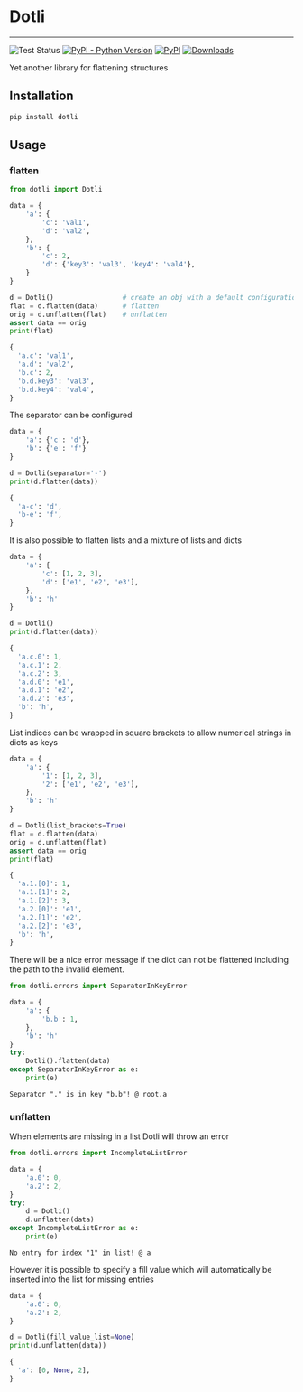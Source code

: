# Dotli
---
![Test Status](https://github.com/spacemanspiff2007/dotli/workflows/Tests/badge.svg)
[![PyPI - Python Version](https://img.shields.io/pypi/pyversions/dotli)](https://github.com/spacemanspiff2007/dotli)
[![PyPI](https://img.shields.io/pypi/v/dotli)](https://github.com/spacemanspiff2007/dotli)
[![Downloads](https://pepy.tech/badge/dotli/month)](https://pepy.tech/project/dotli/month)

Yet another library for flattening structures

## Installation
```bash
pip install dotli
```

## Usage

### flatten

```python
from dotli import Dotli

data = {
    'a': {
        'c': 'val1',
        'd': 'val2',
    },
    'b': {
        'c': 2,
        'd': {'key3': 'val3', 'key4': 'val4'},
    }
}

d = Dotli()                 # create an obj with a default configuration
flat = d.flatten(data)      # flatten
orig = d.unflatten(flat)    # unflatten
assert data == orig
print(flat)
```

```python
{
  'a.c': 'val1',
  'a.d': 'val2',
  'b.c': 2,
  'b.d.key3': 'val3',
  'b.d.key4': 'val4',
}
```

The separator can be configured
```python
data = {
    'a': {'c': 'd'},
    'b': {'e': 'f'}
}

d = Dotli(separator='-')
print(d.flatten(data))
```

```python
{
  'a-c': 'd',
  'b-e': 'f',
}
```

It is also possible to flatten lists and a mixture of lists and dicts

```python
data = {
    'a': {
        'c': [1, 2, 3],
        'd': ['e1', 'e2', 'e3'],
    },
    'b': 'h'
}

d = Dotli()
print(d.flatten(data))
```

```python
{
  'a.c.0': 1,
  'a.c.1': 2,
  'a.c.2': 3,
  'a.d.0': 'e1',
  'a.d.1': 'e2',
  'a.d.2': 'e3',
  'b': 'h',
}
```

List indices can be wrapped in square brackets to allow numerical strings in dicts as keys

```python
data = {
    'a': {
        '1': [1, 2, 3],
        '2': ['e1', 'e2', 'e3'],
    },
    'b': 'h'
}

d = Dotli(list_brackets=True)
flat = d.flatten(data)
orig = d.unflatten(flat)
assert data == orig
print(flat)
```

```python
{
  'a.1.[0]': 1,
  'a.1.[1]': 2,
  'a.1.[2]': 3,
  'a.2.[0]': 'e1',
  'a.2.[1]': 'e2',
  'a.2.[2]': 'e3',
  'b': 'h',
}
```


There will be a nice error message if the dict can not be flattened including the path to the invalid element.

```python
from dotli.errors import SeparatorInKeyError

data = {
    'a': {
        'b.b': 1,
    },
    'b': 'h'
}
try:
    Dotli().flatten(data)
except SeparatorInKeyError as e:
    print(e)
```

```
Separator "." is in key "b.b"! @ root.a
```

### unflatten

When elements are missing in a list Dotli will throw an error

```python
from dotli.errors import IncompleteListError

data = {
    'a.0': 0,
    'a.2': 2,
}
try:
    d = Dotli()
    d.unflatten(data)
except IncompleteListError as e:
    print(e)
```

```
No entry for index "1" in list! @ a
```

However it is possible to specify a fill value 
which will automatically be inserted into the list for missing entries

```python
data = {
    'a.0': 0,
    'a.2': 2,
}

d = Dotli(fill_value_list=None)
print(d.unflatten(data))
```

```python
{
  'a': [0, None, 2],
}
```